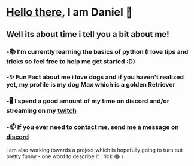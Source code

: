 # [Hello there](^https://www.youtube.com/watch?v=eaEMSKzqGAg^), I am Daniel 👋

## Well its about time i tell you a bit about me! 
### -📚 I’m currently learning the basics of python (I love tips and tricks so feel free to help me get started :D)
### -✨ Fun Fact about me i love dogs and if you haven't realized yet, my profile is my dog Max which is a golden Retriever 
### -🖥️ I spend a good amount of my time on discord and/or streaming on my [twitch](^https://www.twitch.tv/dang_daniboi^)
### -📫 If you ever need to contact me, send me a message on [discord](^https://discordapp.com/users/415663644991553536/^)

i am also working towards a project which is hopefully going to turn out pretty funny - one word to describe it : rick 😂 \